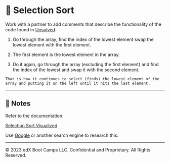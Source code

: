 # 📐 Selection Sort

Work with a partner to add comments that describe the functionality of the code found in [Unsolved](./code-review).


1. Go through the array, find the index of the lowest element swap the lowest element with the first element.

2. The first element is the lowest element in the array.

3. Do it again, go through the array (excluding the first element) and
find the index of the lowest and swap it with the second element.

```That is how it continues to select (finds) the lowest element of the array and putting it on the left until it hits the last element.```

---

## 📝 Notes

Refer to the documentation: 

[Selection Sort Visualized](https://www.hackerearth.com/practice/algorithms/sorting/selection-sort/visualize/)


Use [Google](https://www.google.com) or another search engine to research this.

---
© 2023 edX Boot Camps LLC. Confidential and Proprietary. All Rights Reserved.
